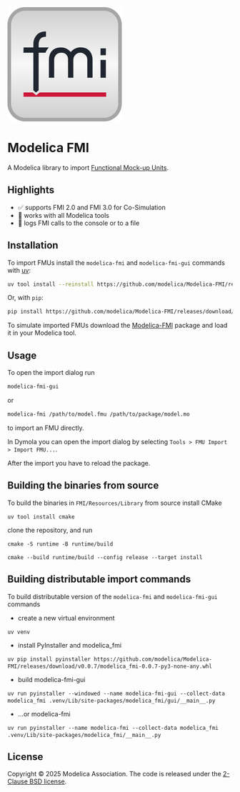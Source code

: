 ![](FMI/Resources/Images/FMI_package.svg)

# Modelica FMI

A Modelica library to import [Functional Mock-up Units](https://fmi-standard.org/).

## Highlights

- :white_check_mark: supports FMI 2.0 and FMI 3.0 for Co-Simulation
- :tada: works with all Modelica tools
- :page_with_curl: logs FMI calls to the console or to a file

## Installation

To import FMUs install the `modelica-fmi` and `modelica-fmi-gui` commands with [uv](https://docs.astral.sh/uv/getting-started/installation/):

```bash
uv tool install --reinstall https://github.com/modelica/Modelica-FMI/releases/download/v0.0.7/modelica_fmi-0.0.7-py3-none-any.whl
```

Or, with `pip`:

```bash
pip install https://github.com/modelica/Modelica-FMI/releases/download/v0.0.7/modelica_fmi-0.0.7-py3-none-any.whl
```

To simulate imported FMUs download the [Modelica-FMI](https://github.com/modelica/Modelica-FMI/releases/download/v0.0.7/Modelica-FMI-0.0.7.zip) package and load it in your Modelica tool.

## Usage

To open the import dialog run

```bash
modelica-fmi-gui
```

or

```bash
modelica-fmi /path/to/model.fmu /path/to/package/model.mo
```

to import an FMU directly.

In Dymola you can open the import dialog by selecting `Tools > FMU Import > Import FMU...`.

After the import you have to reload the package.

## Building the binaries from source

To build the binaries in `FMI/Resources/Library` from source install CMake

```
uv tool install cmake
```

clone the repository, and run

```
cmake -S runtime -B runtime/build
```

```
cmake --build runtime/build --config release --target install
```

## Building distributable import commands

To build distributable version of the `modelica-fmi` and `modelica-fmi-gui` commands

- create a new virtual environment
```
uv venv
```

- install PyInstaller and modelica_fmi
```
uv pip install pyinstaller https://github.com/modelica/Modelica-FMI/releases/download/v0.0.7/modelica_fmi-0.0.7-py3-none-any.whl
```

- build modelica-fmi-gui
```
uv run pyinstaller --windowed --name modelica-fmi-gui --collect-data modelica_fmi .venv/Lib/site-packages/modelica_fmi/gui/__main__.py
```

- ...or modelica-fmi
```
uv run pyinstaller --name modelica-fmi --collect-data modelica_fmi .venv/Lib/site-packages/modelica_fmi/__main__.py
```

## License

Copyright &copy; 2025 Modelica Association.
The code is released under the [2-Clause BSD license](LICENSE).
